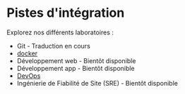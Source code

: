 # Pistes d'intégration

Explorez nos différents laboratoires :

- Git - Traduction en cours
- [docker](learn-docker/index.md)
- Développement web - Bientôt disponible
- Développement app - Bientôt disponible
- [DevOps](learn-github-actions/index.md)
- Ingénierie de Fiabilité de Site (SRE) - Bientôt disponible
